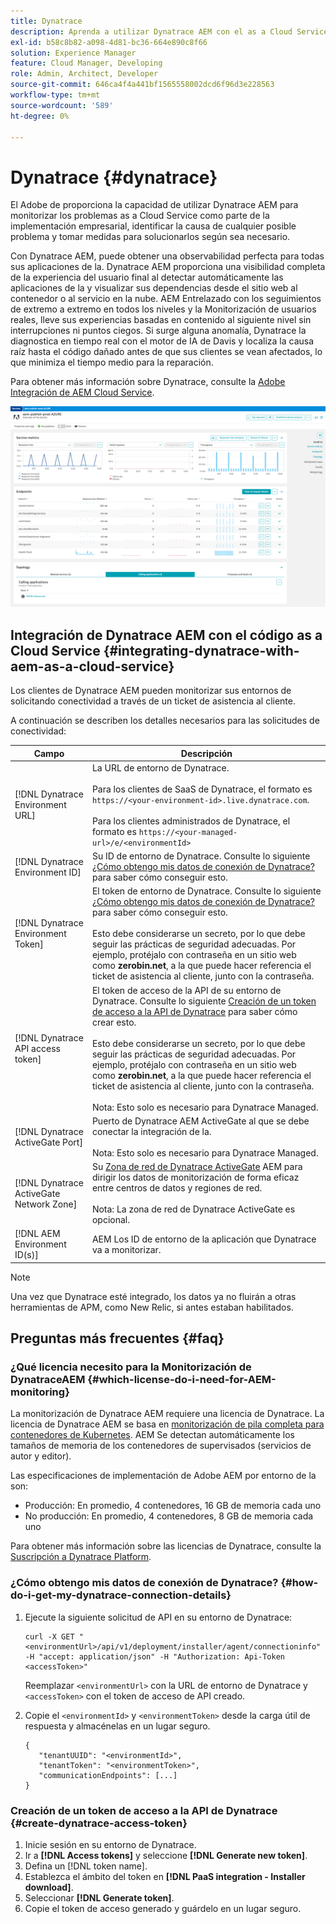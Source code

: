 ```yaml
---
title: Dynatrace
description: Aprenda a utilizar Dynatrace AEM con el as a Cloud Service de la
exl-id: b58c8b82-a098-4d81-bc36-664e890c8f66
solution: Experience Manager
feature: Cloud Manager, Developing
role: Admin, Architect, Developer
source-git-commit: 646ca4f4a441bf1565558002dcd6f96d3e228563
workflow-type: tm+mt
source-wordcount: '589'
ht-degree: 0%

---
```


# Dynatrace {#dynatrace}

El Adobe de proporciona la capacidad de utilizar Dynatrace AEM para monitorizar los problemas as a Cloud Service como parte de la implementación empresarial, identificar la causa de cualquier posible problema y tomar medidas para solucionarlos según sea necesario.

Con Dynatrace AEM, puede obtener una observabilidad perfecta para todas sus aplicaciones de la. Dynatrace AEM proporciona una visibilidad completa de la experiencia del usuario final al detectar automáticamente las aplicaciones de la y visualizar sus dependencias desde el sitio web al contenedor o al servicio en la nube. AEM Entrelazado con los seguimientos de extremo a extremo en todos los niveles y la Monitorización de usuarios reales, lleve sus experiencias basadas en contenido al siguiente nivel sin interrupciones ni puntos ciegos. Si surge alguna anomalía, Dynatrace la diagnostica en tiempo real con el motor de IA de Davis y localiza la causa raíz hasta el código dañado antes de que sus clientes se vean afectados, lo que minimiza el tiempo medio para la reparación.

Para obtener más información sobre Dynatrace, consulte la [Adobe Integración de AEM Cloud Service](https://www.dynatrace.com/hub/detail/adobe-experience-manager-1/).

![AEM métricas de rendimiento de autor y editor](/help/implementing/cloud-manager/assets/dynatrace-performance-metrics.png)

## Integración de Dynatrace AEM con el código as a Cloud Service {#integrating-dynatrace-with-aem-as-a-cloud-service}

Los clientes de Dynatrace AEM pueden monitorizar sus entornos de solicitando conectividad a través de un ticket de asistencia al cliente.

A continuación se describen los detalles necesarios para las solicitudes de conectividad:

| **Campo** | **Descripción** |
|---|---|
| [!DNL Dynatrace Environment URL] | La URL de entorno de Dynatrace.<br><br>Para los clientes de SaaS de Dynatrace, el formato es `https://<your-environment-id>.live.dynatrace.com`.<br><br>Para los clientes administrados de Dynatrace, el formato es `https://<your-managed-url>/e/<environmentId>` |
| [!DNL Dynatrace Environment ID] | Su ID de entorno de Dynatrace. Consulte lo siguiente [¿Cómo obtengo mis datos de conexión de Dynatrace?](#how-do-i-get-my-dynatrace-connection-details) para saber cómo conseguir esto. |
| [!DNL Dynatrace Environment Token] | El token de entorno de Dynatrace. Consulte lo siguiente [¿Cómo obtengo mis datos de conexión de Dynatrace?](#how-do-i-get-my-dynatrace-connection-details) para saber cómo conseguir esto.<br><br>Esto debe considerarse un secreto, por lo que debe seguir las prácticas de seguridad adecuadas. Por ejemplo, protéjalo con contraseña en un sitio web como **zerobin.net**, a la que puede hacer referencia el ticket de asistencia al cliente, junto con la contraseña. |
| [!DNL Dynatrace API access token] | El token de acceso de la API de su entorno de Dynatrace.  Consulte lo siguiente [Creación de un token de acceso a la API de Dynatrace](#create-dynatrace-access-token) para saber cómo crear esto.<br><br>Esto debe considerarse un secreto, por lo que debe seguir las prácticas de seguridad adecuadas. Por ejemplo, protéjalo con contraseña en un sitio web como **zerobin.net**, a la que puede hacer referencia el ticket de asistencia al cliente, junto con la contraseña.<br><br>Nota: Esto solo es necesario para Dynatrace Managed. |
| [!DNL Dynatrace ActiveGate Port] | Puerto de Dynatrace AEM ActiveGate al que se debe conectar la integración de la.<br><br>Nota: Esto solo es necesario para Dynatrace Managed. |
| [!DNL Dynatrace ActiveGate Network Zone] | Su [Zona de red de Dynatrace ActiveGate](https://docs.dynatrace.com/docs/manage/network-zones) AEM para dirigir los datos de monitorización de forma eficaz entre centros de datos y regiones de red.<br><br>Nota: La zona de red de Dynatrace ActiveGate es opcional. |
| [!DNL AEM Environment ID(s)] | AEM Los ID de entorno de la aplicación que Dynatrace va a monitorizar. |

>[!NOTE]
>
>Una vez que Dynatrace esté integrado, los datos ya no fluirán a otras herramientas de APM, como New Relic, si antes estaban habilitados.

## Preguntas más frecuentes {#faq}

### ¿Qué licencia necesito para la Monitorización de DynatraceAEM {#which-license-do-i-need-for-AEM-monitoring}

La monitorización de Dynatrace AEM requiere una licencia de Dynatrace. La licencia de Dynatrace AEM se basa en [monitorización de pila completa para contenedores de Kubernetes](https://docs.dynatrace.com/docs/shortlink/dps-hosts#gib-hour-calculation-for-containers-and-application-only-monitoring). AEM Se detectan automáticamente los tamaños de memoria de los contenedores de supervisados (servicios de autor y editor).

Las especificaciones de implementación de Adobe AEM por entorno de la son:

* Producción: En promedio, 4 contenedores, 16 GB de memoria cada uno
* No producción: En promedio, 4 contenedores, 8 GB de memoria cada uno

Para obtener más información sobre las licencias de Dynatrace, consulte la [Suscripción a Dynatrace Platform](https://docs.dynatrace.com/docs/shortlink/dynatrace-platform-subscription).

### ¿Cómo obtengo mis datos de conexión de Dynatrace? {#how-do-i-get-my-dynatrace-connection-details}

1. Ejecute la siguiente solicitud de API en su entorno de Dynatrace:

   ```
   curl -X GET "<environmentUrl>/api/v1/deployment/installer/agent/connectioninfo" -H "accept: application/json" -H "Authorization: Api-Token <accessToken>"
   ```


   Reemplazar `<environmentUrl>` con la URL de entorno de Dynatrace y `<accessToken>` con el token de acceso de API creado.

1. Copie el `<environmentId>` y `<environmentToken>` desde la carga útil de respuesta y almacénelas en un lugar seguro.

   ```
   {
      "tenantUUID": "<environmentId>",
      "tenantToken": "<environmentToken>",
      "communicationEndpoints": [...]
   }
   ```

### Creación de un token de acceso a la API de Dynatrace {#create-dynatrace-access-token}

1. Inicie sesión en su entorno de Dynatrace.
1. Ir a **[!DNL Access tokens]** y seleccione **[!DNL Generate new token]**.
1. Defina un [!DNL token name].
1. Establezca el ámbito del token en **[!DNL PaaS integration - Installer download]**.
1. Seleccionar **[!DNL Generate token]**.
1. Copie el token de acceso generado y guárdelo en un lugar seguro.





